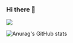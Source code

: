 ### Hi there 👋

<!--
**anarchist925/anarchist925** is a ✨ _special_ ✨ repository because its `README.md` (this file) appears on your GitHub profile.

Here are some ideas to get you started:

- 🔭 I’m currently working on ...
- 🌱 I’m currently learning ...
- 👯 I’m looking to collaborate on ...
- 🤔 I’m looking for help with ...
- 💬 Ask me about ...
- 📫 How to reach me: ...
- 😄 Pronouns: ...
- ⚡ Fun fact: ...
-->

<img src="https://img.shields.io/badge/SPRING-3DDC84?style=flat-square&logo=spring&logoColor=white"/>

![Anurag's GitHub stats](https://github-readme-stats.vercel.app/api?username=anarchist925&show_icons=true&theme=radical)
